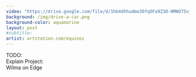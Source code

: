 ```yaml
---
video: "https://drive.google.com/file/d/1hb4dhhudmo3OfqOFa9Z3O-NMNO75vj8M/preview"
background: /img/drive-a-car.png
background-color: aquamarine
layout: post
#subtitle:
artist: artstation.com/equinoz
---
```


TODO:
<br/> Explain Project:
<br/> Wilma on Edge
